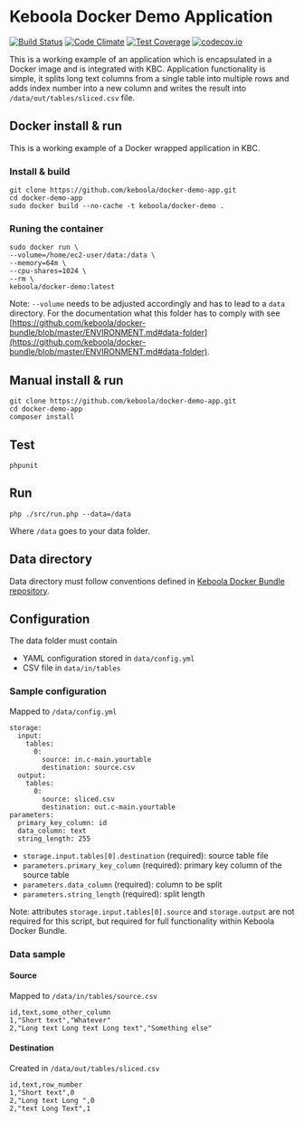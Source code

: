 # Keboola Docker Demo Application

[![Build Status](https://travis-ci.org/keboola/docker-demo-app.svg?branch=master)](https://travis-ci.org/keboola/docker-demo-app) [![Code Climate](https://codeclimate.com/github/keboola/docker-demo-app/badges/gpa.svg)](https://codeclimate.com/github/keboola/docker-demo-app) [![Test Coverage](https://codeclimate.com/github/keboola/docker-demo-app/badges/coverage.svg)](https://codeclimate.com/github/keboola/docker-demo-app/coverage) [![codecov.io](http://codecov.io/github/keboola/docker-demo-app/coverage.svg?branch=master)](http://codecov.io/github/keboola/docker-demo-app?branch=master)

This is a working example of an application which is encapsulated in a Docker image and is integrated with KBC. Application functionality is simple, it splits long text columns from a single table into multiple rows and adds index number into a new column and writes the result into `/data/out/tables/sliced.csv` file.

## Docker install & run

This is a working example of a Docker wrapped application in KBC.

### Install & build

```
git clone https://github.com/keboola/docker-demo-app.git
cd docker-demo-app
sudo docker build --no-cache -t keboola/docker-demo .
```

### Runing the container

```
sudo docker run \
--volume=/home/ec2-user/data:/data \
--memory=64m \
--cpu-shares=1024 \
--rm \
keboola/docker-demo:latest 
```

Note: `--volume` needs to be adjusted accordingly and has to lead to a `data` directory. For the documentation what this folder has to comply with see [https://github.com/keboola/docker-bundle/blob/master/ENVIRONMENT.md#data-folder](https://github.com/keboola/docker-bundle/blob/master/ENVIRONMENT.md#data-folder).

## Manual install & run

```
git clone https://github.com/keboola/docker-demo-app.git
cd docker-demo-app
composer install
```

## Test

```
phpunit
```


## Run 
```
php ./src/run.php --data=/data
```

Where `/data` goes to your data folder.


## Data directory

Data directory must follow conventions defined in [Keboola Docker Bundle repository](https://github.com/keboola/docker-bundle).


## Configuration

The data folder must contain 

 - YAML configuration stored in `data/config.yml`
 - CSV file in `data/in/tables` 

### Sample configuration
Mapped to `/data/config.yml` 

```
storage:
  input:
    tables:
      0:
        source: in.c-main.yourtable
        destination: source.csv
  output:
    tables:
      0:
        source: sliced.csv
        destination: out.c-main.yourtable
parameters:
  primary_key_column: id
  data_column: text
  string_length: 255
```

 - `storage.input.tables[0].destination` (required): source table file
 - `parameters.primary_key_column` (required): primary key column of the source table
 - `parameters.data_column` (required): column to be split
 - `parameters.string_length` (required): split length

Note: attributes `storage.input.tables[0].source` and `storage.output` are not required for this script, but required for full functionality within Keboola Docker Bundle.


### Data sample

#### Source
Mapped to `/data/in/tables/source.csv`

```
id,text,some_other_column
1,"Short text","Whatever"
2,"Long text Long text Long text","Something else"
```

#### Destination
Created in `/data/out/tables/sliced.csv`


```
id,text,row_number
1,"Short text",0
2,"Long text Long ",0
2,"text Long Text",1

```

